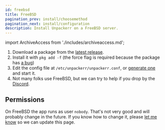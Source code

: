 ```yaml
---
id: freebsd
title: FreeBSD
pagination_prev: install/choosemethod
pagination_next: install/configuration
description: Install Unpackerr on a FreeBSD server.
---
```


import ArchiveAccess from './includes/archiveaccess.md';

1. Download a package from the [latest release](https://github.com/Unpackerr/unpackerr/releases/latest).
1. Install it with `pkg add -f` (the force flag is required because the package has
   [a bug](https://github.com/Unpackerr/unpackerr/issues/352))
1. Edit the config file at `/etc/unpackerr/unpackerr.conf`,
   or [generate one](https://notifiarr.com/unpackerr) and start it.
1. Not many folks use FreeBSD, but we can try to help if you drop by the [Discord](https://golift.io/discord).

<ArchiveAccess />

## Permissions

On FreeBSD the app runs as user `nobody`. That's not very good and will probably change in the future.
If you know how to change it, please
[let me know](https://github.com/Unpackerr/unpackerr/issues/new) so we can update this page.
